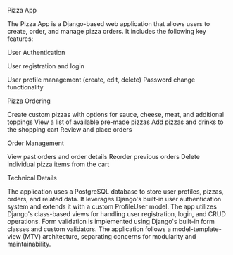 Pizza App

The Pizza App is a Django-based web application that allows users to create, order, and manage pizza orders. It includes the following key features:

User Authentication

User registration and login

User profile management (create, edit, delete)
Password change functionality

Pizza Ordering

Create custom pizzas with options for sauce, cheese, meat, and additional toppings
View a list of available pre-made pizzas
Add pizzas and drinks to the shopping cart
Review and place orders

Order Management

View past orders and order details
Reorder previous orders
Delete individual pizza items from the cart

Technical Details

The application uses a PostgreSQL database to store user profiles, pizzas, orders, and related data.
It leverages Django's built-in user authentication system and extends it with a custom ProfileUser model.
The app utilizes Django's class-based views for handling user registration, login, and CRUD operations.
Form validation is implemented using Django's built-in form classes and custom validators.
The application follows a model-template-view (MTV) architecture, separating concerns for modularity and maintainability.

